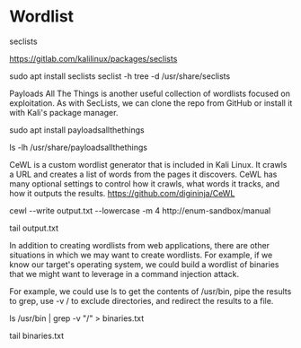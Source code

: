 # Wordlist

seclists

https://gitlab.com/kalilinux/packages/seclists

sudo apt install seclists
seclist -h
tree -d /usr/share/seclists


Payloads All The Things is another useful collection of wordlists focused on exploitation. As with SecLists, we can clone the repo from GitHub or install it with Kali's package manager.

sudo apt install payloadsallthethings


ls -lh /usr/share/payloadsallthethings



CeWL is a custom wordlist generator that is included in Kali Linux. It crawls a URL and creates a list of words from the pages it discovers. CeWL has many optional settings to control how it crawls, what words it tracks, and how it outputs the results.
https://github.com/digininja/CeWL


cewl --write output.txt --lowercase -m 4 http://enum-sandbox/manual


tail output.txt


In addition to creating wordlists from web applications, there are other situations in which we may want to create wordlists. For example, if we know our target's operating system, we could build a wordlist of binaries that we might want to leverage in a command injection attack.

For example, we could use ls to get the contents of /usr/bin, pipe the results to grep, use -v / to exclude directories, and redirect the results to a file.

ls /usr/bin | grep -v "/" > binaries.txt


tail binaries.txt


